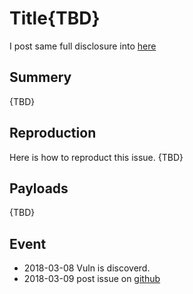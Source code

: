 # Title{TBD}

I post same full disclosure into [here](https://github.com/pagekit/pagekit/issues/894)

## Summery
{TBD}


## Reproduction

Here is how to reproduct this issue.
{TBD}


## Payloads
{TBD}

## Event

- 2018-03-08 Vuln is discoverd. 
- 2018-03-09 post issue on [github](https://github.com/pagekit/pagekit/issues/894)
